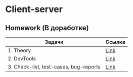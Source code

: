 # Client-server
## Homework (В доработке)
| Задачи                                 | Ссылка                                                                                                                         |
|----------------------------------------|--------------------------------------------------------------------------------------------------------------------------------|
| 1. Theory                              | [Link](https://github.com/Vladnik937/Client-server/blob/main/Theory.md)                                                        |
| 2. DevTools                            | [Link](https://github.com/Vladnik937/Client-server/blob/main/HW_DevTools.md)                                                  |
| 3. Check-list, test-cases, bug-reports | [Link](https://docs.google.com/spreadsheets/d/1SyWTiJSk3xAcD_mpEBbrY1t6YgVtqmPDqz5vEWuAb54/edit?gid=2003268397#gid=2003268397) |
